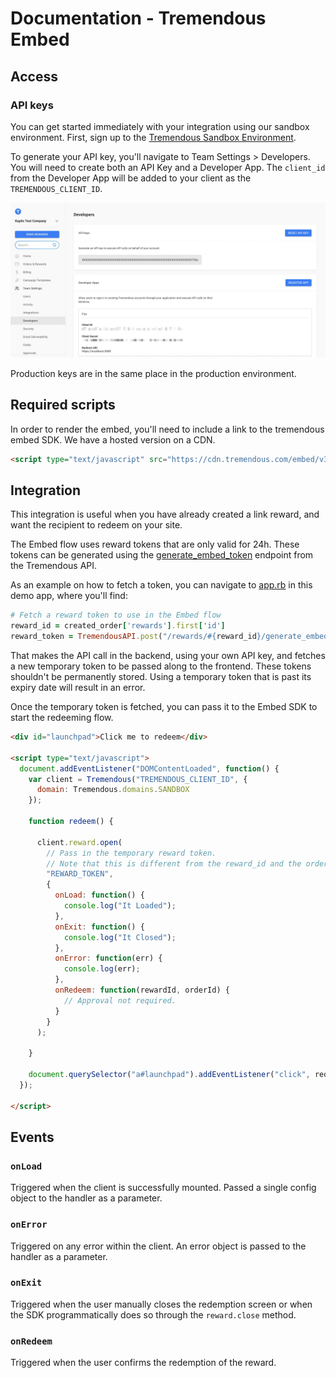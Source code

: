 # Documentation - Tremendous Embed

## Access

### API keys
You can get started immediately with your integration using our sandbox environment. First, sign up to the [Tremendous Sandbox Environment](https://testflight.tremendous.com).

To generate your API key, you'll navigate to Team Settings > Developers. You will need to create both an API Key and a Developer App. The `client_id` from the Developer App will be added to your client as the `TREMENDOUS_CLIENT_ID`.

![API Page](/images/sandbox-keys.png)

Production keys are in the same place in the production environment.

## Required scripts
In order to render the embed, you'll need to include a link to the tremendous embed SDK. We have a hosted version on a CDN.

```html
<script type="text/javascript" src="https://cdn.tremendous.com/embed/v3.1.0/client.js"/>
```


## Integration

This integration is useful when you have already created a link reward, and want the recipient to redeem on your site.

The Embed flow uses reward tokens that are only valid for 24h.
These tokens can be generated using the [generate_embed_token](https://developers.tremendous.com/reference/core-rewards-token) endpoint from the Tremendous API.

As an example on how to fetch a token, you can navigate to [app.rb](https://github.com/tremendous-rewards/embed/blob/master/app.rb) in this demo app, where you'll find:

```ruby
# Fetch a reward token to use in the Embed flow
reward_id = created_order['rewards'].first['id']
reward_token = TremendousAPI.post("/rewards/#{reward_id}/generate_embed_token").dig('reward', 'token')
```

That makes the API call in the backend, using your own API key, and fetches a new temporary token to be passed along to the frontend.
These tokens shouldn't be permanently stored. Using a temporary token that is past its expiry date will result in an error.

Once the temporary token is fetched, you can pass it to the Embed SDK to start the redeeming flow.

```html
<div id="launchpad">Click me to redeem</div>

<script type="text/javascript">
  document.addEventListener("DOMContentLoaded", function() {
    var client = Tremendous("TREMENDOUS_CLIENT_ID", {
      domain: Tremendous.domains.SANDBOX
    });

    function redeem() {

      client.reward.open(
        // Pass in the temporary reward token.
        // Note that this is different from the reward_id and the order_id.
        "REWARD_TOKEN",
        {
          onLoad: function() {
            console.log("It Loaded");
          },
          onExit: function() {
            console.log("It Closed");
          },
          onError: function(err) {
            console.log(err);
          },
          onRedeem: function(rewardId, orderId) {
            // Approval not required.
          }
        }
      );

    }

    document.querySelector("a#launchpad").addEventListener("click", redeem);
  });

</script>
```

## Events

### `onLoad`

Triggered when the client is successfully mounted. Passed a single config object to the handler as a parameter.

### `onError`

Triggered on any error within the client. An error object is passed to the handler as a parameter.

### `onExit`

Triggered when the user manually closes the redemption screen or when the SDK programmatically does so through the `reward.close` method.

### `onRedeem`

Triggered when the user confirms the redemption of the reward.
